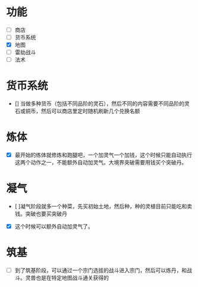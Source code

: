 # 功能

- [ ] 商店
- [ ] 货币系统
- [x] 地图
- [ ] 雷劫战斗
- [ ] 法术

# 货币系统

- [] 当做多种货币（包括不同品阶的灵石），然后不同的内容需要不同品阶的灵石或铜币，然后可以商店里定时随机刷新几个兑换名额

# 炼体

- [x] 最开始的练体就修炼和跑腿吧，一个加灵气一个加钱，这个时候只能自动执行这两个动作之一，不能额外自动加灵气。大境界突破需要用钱买个突破丹。

# 凝气

- [ ]凝气阶段就多一个种菜，先买初始土地，然后种，种的灵植目前只能吃和卖钱。突破也要买突破丹

- [x] 这个时候可以额外自动加灵气了。

# 筑基

- [ ] 到了筑基阶段，可以通过一个宗门选拔的战斗进入宗门，然后可以炼丹，和战斗。灵兽也是在特定地图战斗通关获得的
